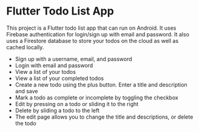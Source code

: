 # Flutter Todo List App
This project is a Flutter todo list app that can run on Android. It uses Firebase authentication for login/sign up with email and password. It also uses a Firestore database to store your todos on the cloud as well as cached locally.
- Sign up with a username, email, and password
- Login with email and password
- View a list of your todos
- View a list of your completed todos
- Create a new todo using the plus button. Enter a title and description and save
- Mark a todo as complete or incomplete by toggling the checkbox
- Edit by pressing on a todo or sliding it to the right
- Delete by sliding a todo to the left
- The edit page allows you to change the title and descriptions, or delete the todo
  

